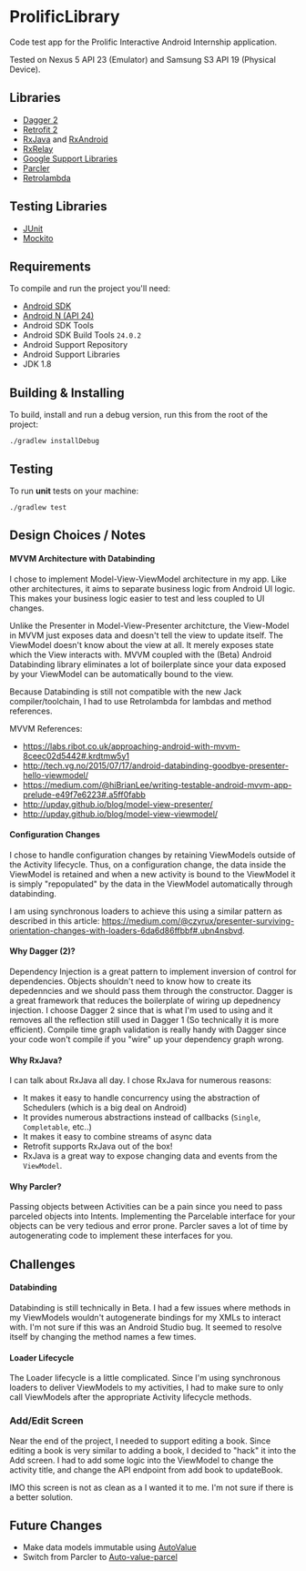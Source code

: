 # ProlificLibrary

Code test app for the Prolific Interactive Android Internship application.

Tested on Nexus 5 API 23 (Emulator) and Samsung S3 API 19 (Physical Device).

## Libraries
* [Dagger 2](http://google.github.io/dagger/)
* [Retrofit 2](http://square.github.io/retrofit/)
* [RxJava](https://github.com/ReactiveX/RxJava) and [RxAndroid](https://github.com/ReactiveX/RxAndroid)
* [RxRelay](https://github.com/JakeWharton/RxRelay)
* [Google Support Libraries](http://developer.android.com/tools/support-library/index.html)
* [Parcler](https://github.com/johncarl81/parceler)
* [Retrolambda](https://github.com/evant/gradle-retrolambda)

## Testing Libraries
* [JUnit](http://junit.org/junit4/)
* [Mockito](http://mockito.org/)

## Requirements
To compile and run the project you'll need:

- [Android SDK](http://developer.android.com/sdk/index.html)
- [Android N (API 24)](http://developer.android.com/tools/revisions/platforms.html)
- Android SDK Tools
- Android SDK Build Tools `24.0.2`
- Android Support Repository
- Android Support Libraries
- JDK 1.8


Building & Installing
--------

To build, install and run a debug version, run this from the root of the project:

```
./gradlew installDebug
```

Testing
-------

To run **unit** tests on your machine:

```
./gradlew test
```

Design Choices / Notes
--------

#### MVVM Architecture with Databinding
I chose to implement Model-View-ViewModel architecture in my app. Like other architectures, it aims to separate business logic from Android UI logic. This makes your business logic easier to test and less coupled to UI changes.

Unlike the Presenter in Model-View-Presenter architcture, the View-Model in MVVM just exposes data and doesn't tell the view to update itself. The ViewModel doesn't know about the view at all. It merely exposes state which the View interacts with. MVVM coupled with the (Beta) Android Databinding library eliminates a lot of boilerplate since your data exposed by your ViewModel can be automatically bound to the view.

Because Databinding is still not compatible with the new Jack compiler/toolchain, I had to use Retrolambda for lambdas and method references.

MVVM References:
- https://labs.ribot.co.uk/approaching-android-with-mvvm-8ceec02d5442#.krdtmw5y1
- http://tech.vg.no/2015/07/17/android-databinding-goodbye-presenter-hello-viewmodel/
- https://medium.com/@hiBrianLee/writing-testable-android-mvvm-app-prelude-e49f7e6223#.a5ff0fabb
- http://upday.github.io/blog/model-view-presenter/
- http://upday.github.io/blog/model-view-viewmodel/

#### Configuration Changes
I chose to handle configuration changes by retaining ViewModels outside of the Activity lifecycle. Thus, on a configuration change, the data inside the ViewModel is retained and when a new activity is bound to the ViewModel it is simply "repopulated" by the data in the ViewModel automatically through databinding.

I am using synchronous loaders to achieve this using a similar pattern as described in this article: https://medium.com/@czyrux/presenter-surviving-orientation-changes-with-loaders-6da6d86ffbbf#.ubn4nsbvd.

#### Why Dagger (2)?
Dependency Injection is a great pattern to implement inversion of control for dependencies. Objects shouldn't need to know how to create its depedenncies and we should pass them through the constructor. Dagger is a great framework that reduces the boilerplate of wiring up depednency injection. I choose Dagger 2 since that is what I'm used to using and it removes all the reflection still used in Dagger 1 (So technically it is more efficient). Compile time graph validation is really handy with Dagger since your code won't compile if you "wire" up your dependency graph wrong.

#### Why RxJava?
I can talk about RxJava all day. I chose RxJava for numerous reasons:
- It makes it easy to handle concurrency using the abstraction of Schedulers (which is a big deal on Android)
- It provides numerous abstractions instead of callbacks (`Single`, `Completable`, etc..)
- It makes it easy to combine streams of async data
- Retrofit supports RxJava out of the box!
- RxJava is a great way to expose changing data and events from the `ViewModel`.

#### Why Parcler?
Passing objects between Activities can be a pain since you need to pass parceled objects into Intents. Implementing the Parcelable interface for your objects can be very tedious and error prone. Parcler saves a lot of time by autogenerating code to implement these interfaces for you.

Challenges
--------

#### Databinding
Databinding is still technically in Beta. I had a few issues where methods in my ViewModels wouldn't autogenerate bindings for my XMLs to interact with. I'm not sure if this was an Android Studio bug. It seemed to resolve itself by changing the method names a few times. 

#### Loader Lifecycle
The Loader lifecycle is a little complicated. Since I'm using synchronous loaders to deliver ViewModels to my activities, I had to make sure to only call ViewModels after the appropriate Activity lifecycle methods.

### Add/Edit Screen
Near the end of the project, I needed to support editing a book. Since editing a book is very similar to adding a book, I decided to "hack" it into the Add screen. I had to add some logic into the ViewModel to change the activity title, and change the API endpoint from add book to updateBook.

IMO this screen is not as clean as a I wanted it to me. I'm not sure if there is a better solution.

Future Changes
--------
* Make data models immutable using [AutoValue](https://github.com/google/auto/tree/master/value)
* Switch from Parcler to [Auto-value-parcel](https://github.com/rharter/auto-value-parcel)




